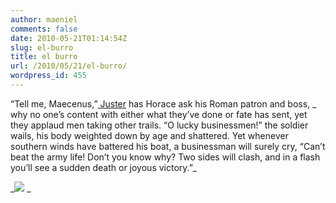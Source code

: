 ```yaml
---
author: maeniel
comments: false
date: 2010-05-21T01:14:54Z
slug: el-burro
title: el burro
url: /2010/05/21/el-burro/
wordpress_id: 455
---
```


“Tell me, Maecenus,”[ Juster](http://www.firstthings.com/article/2010/05/regard-the-scuttlebutt-as-true) has Horace ask his Roman patron and boss,
_ why no one’s content
with either what they’ve  done or fate has sent,
yet they applaud men taking other trails.
“O  lucky businessmen!” the soldier wails,
his body weighted down by  age and shattered.
Yet whenever southern winds have battered
his  boat, a businessman will surely cry,
“Can’t beat the army life!  Don’t you know why?
Two sides will clash, and in a flash you’ll see
a  sudden death or joyous victory.”_

_[![](https://maeniel.files.wordpress.com/2010/05/fxxouu_large.png)](https://maeniel.files.wordpress.com/2010/05/fxxouu_large.png)
_
